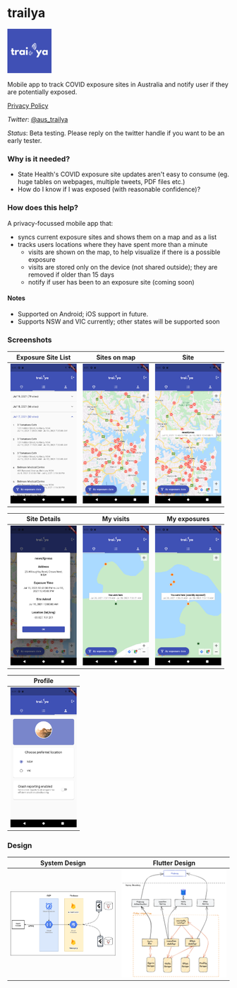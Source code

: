 # trailya

<img src="doc/images/trailya-icon.png" alt="trailya" width="100"/> 

Mobile app to track COVID exposure sites in Australia and notify user if they are potentially exposed. 

[Privacy Policy](./PRIVACY.md)

*Twitter*: [@aus_trailya](https://twitter.com/aus_trailya)

*Status*: Beta testing. Please reply on the twitter handle if you want to be an early tester.

### Why is it needed?

- State Health's COVID exposure site updates aren't easy to consume (eg. huge tables on webpages, multiple tweets, PDF files etc.)
- How do I know if I was exposed (with reasonable confidence)?

### How does this help?

A privacy-focussed mobile app that:

- syncs current exposure sites and shows them on a map and as a list
- tracks users locations where they have spent more than a minute
  - visits are shown on the map, to help visualize if there is a possible exposure
  - visits are stored only on the device (not shared outside); they are removed if older than 15 days
  - notify if user has been to an exposure site (coming soon)

#### Notes

- Supported on Android; iOS support in future.
- Supports NSW and VIC currently; other states will be supported soon

### Screenshots

| Exposure Site List                                                          | Sites on map                                                            | Site                                                    |
| --------------------------------------------------------------------------- | ----------------------------------------------------------------------- | ------------------------------------------------------- |
| <img src="doc/images/sites-list.png" alt="Exposure Site List" width="150"/> | <img src="doc/images/sites-on-map.png" alt="Sites on map" width="150"/> | <img src="doc/images/site.png" alt="Site" width="150"/> |

| Site Details                                                            | My visits                                                       | My exposures                                                            |
| ----------------------------------------------------------------------- | --------------------------------------------------------------- | ----------------------------------------------------------------------- |
| <img src="doc/images/site-details.png" alt="Site Details" width="150"/> | <img src="doc/images/my-visit.png" alt="My visit" width="150"/> | <img src="doc/images/my-exposed-visit.png" alt="My visit" width="150"/> |

| Profile                                                       |
| ------------------------------------------------------------- |
| <img src="doc/images/profile.png" alt="Profile" width="150"/> |

### Design

| System Design                                               | Flutter Design                                              |
| ----------------------------------------------------------- | ----------------------------------------------------------- |
| <img src="doc/images/system.png" alt="Design" width="300"/> | <img src="doc/images/design.png" alt="Design" width="300"/> |
